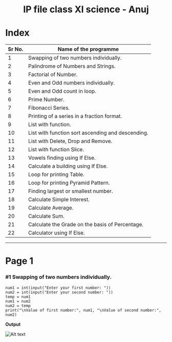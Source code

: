 # <p align="center">IP file class XI science - Anuj</p>

# Index

| Sr No. | Name of the programme                             |
|--------|---------------------------------------------------|
| 1      | Swapping of two numbers individually.             |
| 2      | Palindrome of Numbers and Strings.                |
| 3      | Factorial of Number.                              |
| 4      | Even and Odd numbers individually.                |
| 5      | Even and Odd count in loop.                       |
| 6      | Prime Number.                                     |
| 7      | Fibonacci Series.                                 |
| 8      | Printing of a series in a fraction format.        |
| 9      | List with function.                               |
| 10     | List with function sort ascending and descending. |
| 11     | List with Delete, Drop and Remove.                |
| 12     | List with function Slice.                         |
| 13     | Vowels finding using If Else.                     |
| 14     | Calculate a building using If Else.               |
| 15     | Loop for printing Table.                          |
| 16     | Loop for printing Pyramid Pattern.                |
| 17     | Finding largest or smallest number.               |
| 18     | Calculate Simple Interest.                        |
| 19     | Calculate Average.                                |
| 20     | Calculate Sum.                                    |
| 21     | Calculate the Grade on the basis of Percentage.   |
| 22     | Calculator using If Else.                         |
---
# Page 1
### #1 Swapping of two numbers individually.
```
num1 = int(input("Enter your first number: "))
num2 = int(input("Enter your second number: "))
temp = num1
num1 = num2
num2 = temp
print("\nValue of first number:", num1, "\nValue of second number:", num2)
```
**Output**

![Alt text](https://i.postimg.cc/HsJGGztG/1.png)
